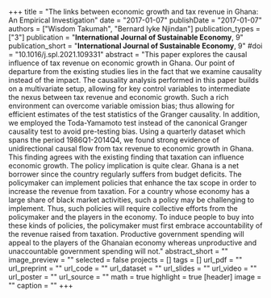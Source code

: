 +++
title = "The links between economic growth and tax revenue in Ghana: An Empirical Investigation"
date = "2017-01-07"
publishDate = "2017-01-07"
authors = ["Wisdom Takumah", "Bernard Iyke Njindan"]
publication_types = ["3"]
publication = "**International Journal of Sustainable Economy**, 9"
publication_short = "**International Journal of Sustainable Economy**, 9"
#doi = "10.1016/j.spl.2021.109331"
abstract = "This paper explores the causal influence of tax revenue on economic growth in Ghana. Our point of departure from the existing studies lies in the fact that we examine causality instead of the impact. The causality analysis performed in this paper builds on a multivariate setup, allowing for key control variables to intermediate the nexus between tax revenue and economic growth. Such a rich environment can overcome variable omission bias; thus allowing for efficient estimates of the test statistics of the Granger causality. In addition, we employed the Toda-Yamamoto test instead of the canonical Granger causality test to avoid pre-testing bias. Using a quarterly dataset which spans the period 1986Q1-2014Q4, we found strong evidence of unidirectional causal flow from tax revenue to economic growth in Ghana. This finding agrees with the existing finding that taxation can influence economic growth. The policy implication is quite clear. Ghana is a net borrower since the country regularly suffers from budget deficits. The policymaker can implement policies that enhance the tax scope in order to increase the revenue from taxation. For a country whose economy has a large share of black market activities, such a policy may be challenging to implement. Thus, such policies will require collective efforts from the policymaker and the players in the economy. To induce people to buy into these kinds of policies, the policymaker must first embrace accountability of the revenue raised from taxation. Productive government spending will appeal to the players of the Ghanaian economy whereas unproductive and unaccountable government spending will not."
abstract_short = ""
image_preview = ""
selected = false
projects = []
tags = []
url_pdf = ""
url_preprint = ""
url_code = ""
url_dataset = ""
url_slides = ""
url_video = ""
url_poster = ""
url_source = ""
math = true
highlight = true
[header]
image = ""
caption = ""
+++

